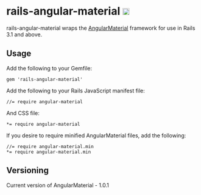 # rails-angular-material <a href="http://badge.fury.io/rb/rails-angular-material"><img src="https://badge.fury.io/rb/rails-angular-material.svg" alt="Gem Version" height="18"></a>

rails-angular-material wraps the [AngularMaterial](https://material.angularjs.org/) framework for use in Rails 3.1 and above.

## Usage

Add the following to your Gemfile:

    gem 'rails-angular-material'

Add the following to your Rails JavaScript manifest file:

    //= require angular-material

And CSS file:

    *= require angular-material

If you desire to require minified AngularMaterial files, add the following:

    //= require angular-material.min
    *= require angular-material.min

## Versioning

Current version of AngularMaterial - 1.0.1
